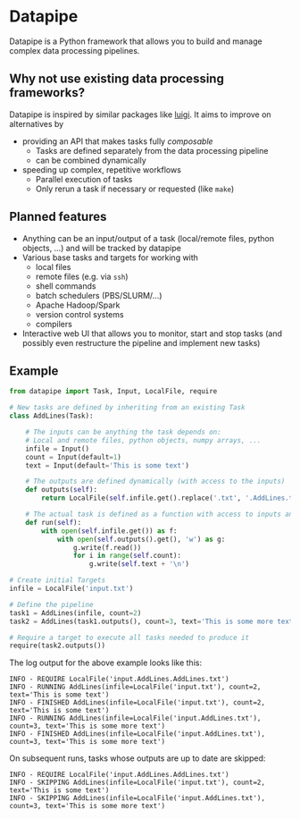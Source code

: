 
# Datapipe

Datapipe is a Python framework that allows you to build and manage complex data processing pipelines.

## Why not use existing data processing frameworks? 

Datapipe is inspired by similar packages like [luigi](https://github.com/spotify/luigi).
It aims to improve on alternatives by

 - providing an API that makes tasks fully *composable* 
   - Tasks are defined separately from the data processing pipeline
   - can be combined dynamically
 - speeding up complex, repetitive workflows
   - Parallel execution of tasks
   - Only rerun a task if necessary or requested (like `make`)

## Planned features

 - Anything can be an input/output of a task (local/remote files, python objects, …) and will be tracked by datapipe
 - Various base tasks and targets for working with
   - local files
   - remote files (e.g. via `ssh`)
   - shell commands
   - batch schedulers (PBS/SLURM/…)
   - Apache Hadoop/Spark
   - version control systems
   - compilers
 - Interactive web UI that allows you to monitor, start and stop tasks
   (and possibly even restructure the pipeline and implement new tasks)

## Example

```python
from datapipe import Task, Input, LocalFile, require

# New tasks are defined by inheriting from an existing Task
class AddLines(Task):

    # The inputs can be anything the task depends on:
    # Local and remote files, python objects, numpy arrays, ...
    infile = Input()
    count = Input(default=1)
    text = Input(default='This is some text')

    # The outputs are defined dynamically (with access to the inputs)
    def outputs(self):
        return LocalFile(self.infile.get().replace('.txt', '.AddLines.txt'))

    # The actual task is defined as a function with access to inputs and outputs
    def run(self):
        with open(self.infile.get()) as f:
            with open(self.outputs().get(), 'w') as g:
                g.write(f.read())
                for i in range(self.count):
                    g.write(self.text + '\n')

# Create initial Targets
infile = LocalFile('input.txt')

# Define the pipeline
task1 = AddLines(infile, count=2)
task2 = AddLines(task1.outputs(), count=3, text='This is some more text')

# Require a target to execute all tasks needed to produce it
require(task2.outputs())
```

The log output for the above example looks like this:
```
INFO - REQUIRE LocalFile('input.AddLines.AddLines.txt')
INFO - RUNNING AddLines(infile=LocalFile('input.txt'), count=2, text='This is some text')
INFO - FINISHED AddLines(infile=LocalFile('input.txt'), count=2, text='This is some text')
INFO - RUNNING AddLines(infile=LocalFile('input.AddLines.txt'), count=3, text='This is some more text')
INFO - FINISHED AddLines(infile=LocalFile('input.AddLines.txt'), count=3, text='This is some more text')
```

On subsequent runs, tasks whose outputs are up to date are skipped:
```
INFO - REQUIRE LocalFile('input.AddLines.AddLines.txt')
INFO - SKIPPING AddLines(infile=LocalFile('input.txt'), count=2, text='This is some text')
INFO - SKIPPING AddLines(infile=LocalFile('input.AddLines.txt'), count=3, text='This is some more text')
```

